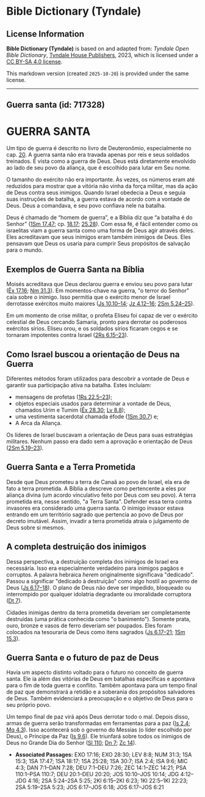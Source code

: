 # Bible Dictionary (Tyndale)

## License Information

**Bible Dictionary (Tyndale)** is based on and adapted from: _Tyndale Open Bible Dictionary_, [Tyndale House Publishers](https://tyndaleopenresources.com/), 2023, which is licensed under a [CC BY-SA 4.0 license](https://creativecommons.org/licenses/by-sa/4.0/legalcode.en).

This markdown version (created `2025-10-20`) is provided under the same license.



--------------------------------

## Guerra santa (id: 717328)

GUERRA SANTA
============

Um tipo de guerra é descrito no livro de Deuteronômio, especialmente no cap. [20](https://ref.ly/Deut20:1-Deut20:20). A guerra santa não era travada apenas por reis e seus soldados treinados. É vista como a guerra de Deus. Deus está diretamente envolvido ao lado de seu povo da aliança, que é escolhido para lutar em Seu nome.

O tamanho do exército não era importante. Às vezes, os números eram até reduzidos para mostrar que a vitória não vinha da força militar, mas da ação de Deus contra seus inimigos. Quando Israel obedecia a Deus e seguia suas instruções de batalha, a guerra estava de acordo com a vontade de Deus. Deus a comandava, e seu povo confiava nele na batalha.

Deus é chamado de “homem de guerra”, e a Bíblia diz que “a batalha é do Senhor” ([1Sm 17\.47](https://ref.ly/1Sam17:47); cp. [18\.17](https://ref.ly/1Sam18:17); [25\.28](https://ref.ly/1Sam25:28)). Com essa fé, é fácil entender como os israelitas viam a guerra santa como uma forma de Deus agir através deles. Eles acreditavam que seus inimigos eram também inimigos de Deus. Eles pensavam que Deus os usaria para cumprir Seus propósitos de salvação para o mundo.

Exemplos de Guerra Santa na Bíblia
----------------------------------

Moisés acreditava que Deus declarou guerra e enviou seu povo para lutar ([Êx 17\.16](https://ref.ly/Exod17:16); [Nm 31\.3](https://ref.ly/Num31:3)). Em momentos\-chave na guerra, "o terror do Senhor" caía sobre o inimigo. Isso permitia que o exército menor de Israel derrotasse exércitos muito maiores ([Js 10\.10–14](https://ref.ly/Josh10:10-Josh10:14); [Jz 4\.12–16](https://ref.ly/Judg4:12-Judg4:16); [2Sm 5\.24–25](https://ref.ly/2Sam5:24-2Sam5:25)).

Em um momento de crise militar, o profeta Eliseu foi capaz de ver o exército celestial de Deus cercando Samaria, pronto para derrotar os poderosos exércitos sírios. Eliseu orou, e os soldados sírios ficaram cegos e se tornaram impotentes contra Israel ([2Rs 6\.15–23](https://ref.ly/2Kgs6:15-2Kgs6:23)).

Como Israel buscou a orientação de Deus na Guerra
-------------------------------------------------

Diferentes métodos foram utilizados para descobrir a vontade de Deus e garantir sua participação ativa na batalha. Estes incluíam:

* mensagens de profetas ([1Rs 22\.5–23](https://ref.ly/1Kgs22:5-1Kgs22:23));
* objetos especiais usados para determinar a vontade de Deus, chamados Urim e Tumim ([Êx 28\.30](https://ref.ly/Exod28:30); [Lv 8\.8](https://ref.ly/Lev8:8));
* uma vestimenta sacerdotal chamada éfode ([1Sm 30\.7](https://ref.ly/1Sam30:7)) e;
* A Arca da Aliança.

Os líderes de Israel buscavam a orientação de Deus para suas estratégias militares. Nenhum passo era dado sem a aprovação e orientação de Deus ([2Sm 5\.19–23](https://ref.ly/2Sam5:19-2Sam5:23)).

Guerra Santa e a Terra Prometida
--------------------------------

Desde que Deus prometeu a terra de Canaã ao povo de Israel, ela era de fato a terra prometida. A Bíblia a descreve como pertencente a eles por aliança divina (um acordo vinculativo feito por Deus com seu povo). A terra prometida era, nesse sentido, "a Terra Santa". Defender essa terra contra invasores era considerado uma guerra santa. O inimigo invasor estava entrando em um território sagrado que pertencia ao povo de Deus por decreto imutável. Assim, invadir a terra prometida atraía o julgamento de Deus sobre si mesmos.

A completa destruição dos inimigos
----------------------------------

Dessa perspectiva, a destruição completa dos inimigos de Israel era necessária. Isso era especialmente verdadeiro para inimigos pagãos e corruptos. A palavra hebraica *herem* originalmente significava "dedicado". Passou a significar "dedicado à destruição" como algo hostil ao governo de Deus ([Js 6\.17–18](https://ref.ly/Josh6:17-Josh6:18)). O plano de Deus não deve ser impedido, bloqueado ou interrompido por qualquer idolatria degradante ou imoralidade corruptora ([Dt 7](https://ref.ly/Deut7:1-Deut7:26)).

Cidades inimigas dentro da terra prometida deveriam ser completamente destruídas (uma prática conhecida como "o banimento"). Somente prata, ouro, bronze e vasos de ferro deveriam ser poupados. Eles foram colocados na tesouraria de Deus como itens sagrados ([Js 6\.17–21](https://ref.ly/Josh6:17-Josh6:21); [1Sm 15\.3](https://ref.ly/1Sam15:3)).

Guerra Santa e o futuro de paz de Deus
--------------------------------------

Havia um aspecto distinto voltado para o futuro no conceito de guerra santa. Ele ia além das vitórias de Deus em batalhas específicas e apontava para o fim de toda guerra e conflito. Também apontava para um tempo final de paz que demonstrará a retidão e a soberania dos propósitos salvadores de Deus. Também evidenciará a preocupação e o objetivo de Deus para o seu próprio povo.

Um tempo final de paz virá após Deus derrotar todo o mal. Depois disso, armas de guerra serão transformadas em ferramentas para a paz ([Is 2\.4](https://ref.ly/Isa2:4); [Mq 4\.3](https://ref.ly/Mic4:3)). Isso acontecerá sob o governo do Messias (o líder escolhido por Deus), o Príncipe da Paz ([Is 9\.6](https://ref.ly/Isa9:6)). Ele triunfará sobre todos os inimigos de Deus no Grande Dia do Senhor ([Sl 110](https://ref.ly/Ps110:1-Ps110:7); [Dn 7](https://ref.ly/Dan7:1-Dan7:28); [Zc 14](https://ref.ly/Zech14:1-Zech14:21)).

* **Associated Passages:** EXO 17:16; EXO 28:30; LEV 8:8; NUM 31:3; 1SA 15:3; 1SA 17:47; 1SA 18:17; 1SA 25:28; 1SA 30:7; ISA 2:4; ISA 9:6; MIC 4:3; DAN 7:1–DAN 7:28; DEU 7:1–DEU 7:26; ZEC 14:1–ZEC 14:21; PSA 110:1–PSA 110:7; DEU 20:1–DEU 20:20; JOS 10:10–JOS 10:14; JDG 4:12–JDG 4:16; 2SA 5:24–2SA 5:25; 2KI 6:15–2KI 6:23; 1KI 22:5–1KI 22:23; 2SA 5:19–2SA 5:23; JOS 6:17–JOS 6:18; JOS 6:17–JOS 6:21

